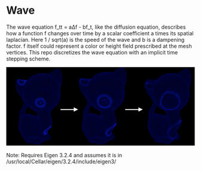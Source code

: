 # Wave
The wave equation f_tt = a∆f - bf_t, like the diffusion equation, describes how a function f changes over time by a scalar coefficient a times its spatial laplacian. Here 1 / sqrt(a) is the speed of the wave and b is a dampening factor. f itself could represent a color or height field prescribed at the mesh vertices. This repo discretizes the wave equation with an implicit time stepping scheme. 

![](wave.png)

Note: Requires Eigen 3.2.4 and assumes it is in /usr/local/Cellar/eigen/3.2.4/include/eigen3/
